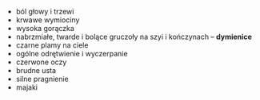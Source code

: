 -   ból głowy i trzewi
-   krwawe wymiociny
-   wysoka gorączka
-   nabrzmiałe, twarde i bolące gruczoły na szyi i kończynach – **dymienice**
-   czarne plamy na ciele
-   ogólne odrętwienie i wyczerpanie
-   czerwone oczy
-   brudne usta
-   silne pragnienie
-   majaki